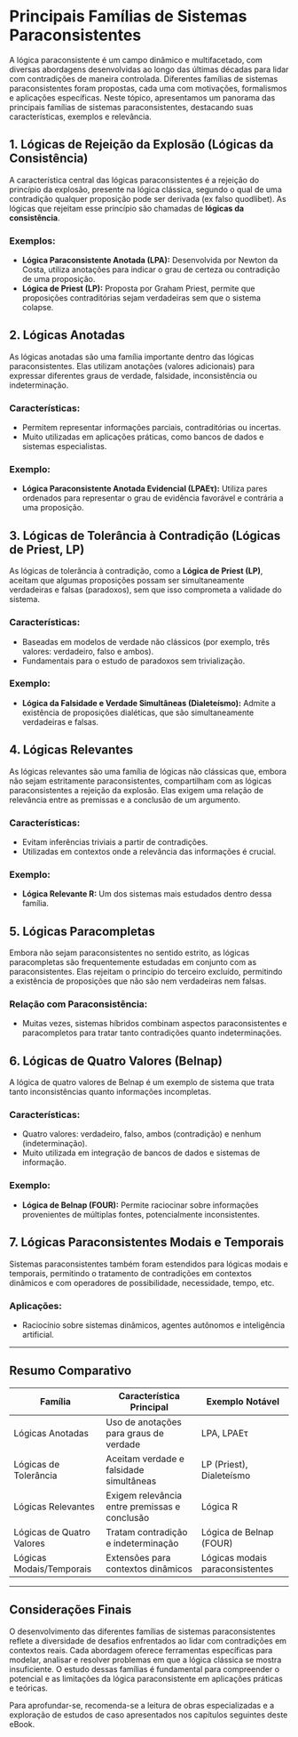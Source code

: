 
# Principais Famílias de Sistemas Paraconsistentes

A lógica paraconsistente é um campo dinâmico e multifacetado, com diversas abordagens desenvolvidas ao longo das últimas décadas para lidar com contradições de maneira controlada. Diferentes famílias de sistemas paraconsistentes foram propostas, cada uma com motivações, formalismos e aplicações específicas. Neste tópico, apresentamos um panorama das principais famílias de sistemas paraconsistentes, destacando suas características, exemplos e relevância.

## 1. Lógicas de Rejeição da Explosão (Lógicas da Consistência)

A característica central das lógicas paraconsistentes é a rejeição do princípio da explosão, presente na lógica clássica, segundo o qual de uma contradição qualquer proposição pode ser derivada (ex falso quodlibet). As lógicas que rejeitam esse princípio são chamadas de **lógicas da consistência**.

### Exemplos:
- **Lógica Paraconsistente Anotada (LPA):** Desenvolvida por Newton da Costa, utiliza anotações para indicar o grau de certeza ou contradição de uma proposição.
- **Lógica de Priest (LP):** Proposta por Graham Priest, permite que proposições contraditórias sejam verdadeiras sem que o sistema colapse.

## 2. Lógicas Anotadas

As lógicas anotadas são uma família importante dentro das lógicas paraconsistentes. Elas utilizam anotações (valores adicionais) para expressar diferentes graus de verdade, falsidade, inconsistência ou indeterminação.

### Características:
- Permitem representar informações parciais, contraditórias ou incertas.
- Muito utilizadas em aplicações práticas, como bancos de dados e sistemas especialistas.

### Exemplo:
- **Lógica Paraconsistente Anotada Evidencial (LPAEτ):** Utiliza pares ordenados para representar o grau de evidência favorável e contrária a uma proposição.

## 3. Lógicas de Tolerância à Contradição (Lógicas de Priest, LP)

As lógicas de tolerância à contradição, como a **Lógica de Priest (LP)**, aceitam que algumas proposições possam ser simultaneamente verdadeiras e falsas (paradoxos), sem que isso comprometa a validade do sistema.

### Características:
- Baseadas em modelos de verdade não clássicos (por exemplo, três valores: verdadeiro, falso e ambos).
- Fundamentais para o estudo de paradoxos sem trivialização.

### Exemplo:
- **Lógica da Falsidade e Verdade Simultâneas (Dialeteísmo):** Admite a existência de proposições dialéticas, que são simultaneamente verdadeiras e falsas.

## 4. Lógicas Relevantes

As lógicas relevantes são uma família de lógicas não clássicas que, embora não sejam estritamente paraconsistentes, compartilham com as lógicas paraconsistentes a rejeição da explosão. Elas exigem uma relação de relevância entre as premissas e a conclusão de um argumento.

### Características:
- Evitam inferências triviais a partir de contradições.
- Utilizadas em contextos onde a relevância das informações é crucial.

### Exemplo:
- **Lógica Relevante R:** Um dos sistemas mais estudados dentro dessa família.

## 5. Lógicas Paracompletas

Embora não sejam paraconsistentes no sentido estrito, as lógicas paracompletas são frequentemente estudadas em conjunto com as paraconsistentes. Elas rejeitam o princípio do terceiro excluído, permitindo a existência de proposições que não são nem verdadeiras nem falsas.

### Relação com Paraconsistência:
- Muitas vezes, sistemas híbridos combinam aspectos paraconsistentes e paracompletos para tratar tanto contradições quanto indeterminações.

## 6. Lógicas de Quatro Valores (Belnap)

A lógica de quatro valores de Belnap é um exemplo de sistema que trata tanto inconsistências quanto informações incompletas.

### Características:
- Quatro valores: verdadeiro, falso, ambos (contradição) e nenhum (indeterminação).
- Muito utilizada em integração de bancos de dados e sistemas de informação.

### Exemplo:
- **Lógica de Belnap (FOUR):** Permite raciocinar sobre informações provenientes de múltiplas fontes, potencialmente inconsistentes.

## 7. Lógicas Paraconsistentes Modais e Temporais

Sistemas paraconsistentes também foram estendidos para lógicas modais e temporais, permitindo o tratamento de contradições em contextos dinâmicos e com operadores de possibilidade, necessidade, tempo, etc.

### Aplicações:
- Raciocínio sobre sistemas dinâmicos, agentes autônomos e inteligência artificial.

---

## Resumo Comparativo

| Família                        | Característica Principal                        | Exemplo Notável                |
|-------------------------------|------------------------------------------------|-------------------------------|
| Lógicas Anotadas              | Uso de anotações para graus de verdade         | LPA, LPAEτ                    |
| Lógicas de Tolerância         | Aceitam verdade e falsidade simultâneas        | LP (Priest), Dialeteísmo      |
| Lógicas Relevantes            | Exigem relevância entre premissas e conclusão  | Lógica R                      |
| Lógicas de Quatro Valores     | Tratam contradição e indeterminação            | Lógica de Belnap (FOUR)       |
| Lógicas Modais/Temporais      | Extensões para contextos dinâmicos             | Lógicas modais paraconsistentes|

---

## Considerações Finais

O desenvolvimento das diferentes famílias de sistemas paraconsistentes reflete a diversidade de desafios enfrentados ao lidar com contradições em contextos reais. Cada abordagem oferece ferramentas específicas para modelar, analisar e resolver problemas em que a lógica clássica se mostra insuficiente. O estudo dessas famílias é fundamental para compreender o potencial e as limitações da lógica paraconsistente em aplicações práticas e teóricas.

Para aprofundar-se, recomenda-se a leitura de obras especializadas e a exploração de estudos de caso apresentados nos capítulos seguintes deste eBook.
```
